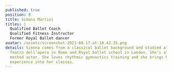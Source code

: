 ```yaml
---
published: true
position: 8
title: Simona Martini
titles: |
  Qualified Ballet Coach
  Qualified Fitness Instructor
  Former Royal Ballet dancer
avatar: /assets/screenshot-2021-08-17-at-10.42.35.png
details: Simona comes from a classical ballet background and studied at the
  Teatro dell’opera in Rome and Royal ballet school in London. She’s also a
  method actor. She loves rhythmic gymnastics training and she brings her stage
  experience into her classes.
---
```

